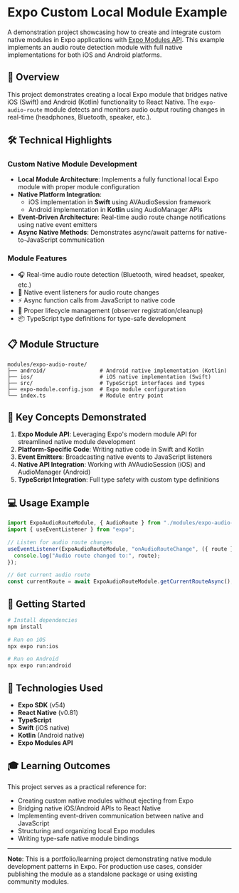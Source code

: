# Expo Custom Local Module Example

A demonstration project showcasing how to create and integrate custom native modules in Expo applications with [Expo Modules API](https://docs.expo.dev/modules/overview/). This example implements an audio route detection module with full native implementations for both iOS and Android platforms.

## 🎯 Overview

This project demonstrates creating a local Expo module that bridges native iOS (Swift) and Android (Kotlin) functionality to React Native. The `expo-audio-route` module detects and monitors audio output routing changes in real-time (headphones, Bluetooth, speaker, etc.).

## 🛠️ Technical Highlights

### Custom Native Module Development

- **Local Module Architecture**: Implements a fully functional local Expo module with proper module configuration
- **Native Platform Integration**:
  - iOS implementation in **Swift** using AVAudioSession framework
  - Android implementation in **Kotlin** using AudioManager APIs
- **Event-Driven Architecture**: Real-time audio route change notifications using native event emitters
- **Async Native Methods**: Demonstrates async/await patterns for native-to-JavaScript communication

### Module Features

- 🎧 Real-time audio route detection (Bluetooth, wired headset, speaker, etc.)
- 📡 Native event listeners for audio route changes
- ⚡ Async function calls from JavaScript to native code
- 🔄 Proper lifecycle management (observer registration/cleanup)
- 📦 TypeScript type definitions for type-safe development

## 📋 Module Structure

```
modules/expo-audio-route/
├── android/                 # Android native implementation (Kotlin)
├── ios/                     # iOS native implementation (Swift)
├── src/                     # TypeScript interfaces and types
├── expo-module.config.json  # Expo module configuration
└── index.ts                 # Module entry point
```

## 🔧 Key Concepts Demonstrated

1. **Expo Module API**: Leveraging Expo's modern module API for streamlined native module development
2. **Platform-Specific Code**: Writing native code in Swift and Kotlin
3. **Event Emitters**: Broadcasting native events to JavaScript listeners
4. **Native API Integration**: Working with AVAudioSession (iOS) and AudioManager (Android)
5. **TypeScript Integration**: Full type safety with custom type definitions

## 💻 Usage Example

```typescript
import ExpoAudioRouteModule, { AudioRoute } from "./modules/expo-audio-route";
import { useEventListener } from "expo";

// Listen for audio route changes
useEventListener(ExpoAudioRouteModule, "onAudioRouteChange", ({ route }) => {
  console.log("Audio route changed to:", route);
});

// Get current audio route
const currentRoute = await ExpoAudioRouteModule.getCurrentRouteAsync();
```

## 🚀 Getting Started

```bash
# Install dependencies
npm install

# Run on iOS
npx expo run:ios

# Run on Android
npx expo run:android
```

## 📱 Technologies Used

- **Expo SDK** (v54)
- **React Native** (v0.81)
- **TypeScript**
- **Swift** (iOS native)
- **Kotlin** (Android native)
- **Expo Modules API**

## 🎓 Learning Outcomes

This project serves as a practical reference for:

- Creating custom native modules without ejecting from Expo
- Bridging native iOS/Android APIs to React Native
- Implementing event-driven communication between native and JavaScript
- Structuring and organizing local Expo modules
- Writing type-safe native module bindings

---

**Note**: This is a portfolio/learning project demonstrating native module development patterns in Expo. For production use cases, consider publishing the module as a standalone package or using existing community modules.
